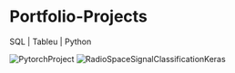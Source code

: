 # Portfolio-Projects
SQL | Tableu | Python

![PytorchProject](https://user-images.githubusercontent.com/106122834/177012717-77630aa7-2f87-4de1-92b8-19c3dfc4325c.jpeg)
![RadioSpaceSignalClassificationKeras](https://user-images.githubusercontent.com/106122834/177062987-3cf1795f-255a-49fa-b9f5-67cc4285fdc7.jpeg)


